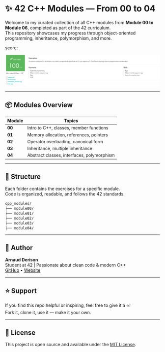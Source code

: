 # ✨ 42 C++ Modules — From 00 to 04

Welcome to my curated collection of all C++ modules from **Module 00 to Module 06**, completed as part of the 42 curriculum.  
This repository showcases my progress through object-oriented programming, inheritance, polymorphism, and more.

score:

![score](./.previews/score.png)

---

## 📦 Modules Overview

| Module | Topics                                     |
| ------ | ------------------------------------------ |
| **00** | Intro to C++, classes, member functions    |
| **01** | Memory allocation, references, pointers    |
| **02** | Operator overloading, canonical form       |
| **03** | Inheritance, multiple inheritance          |
| **04** | Abstract classes, interfaces, polymorphism |

---

## 📁 Structure

Each folder contains the exercises for a specific module.  
Code is organized, readable, and follows the 42 standards.

```
cpp_modules/
├── module00/
├── module01/
├── module02/
├── module03/
├── module04/
```

---

## 👤 Author

**Arnaud Derison**  
Student at 42 | Passionate about clean code & modern C++  
[GitHub](https://github.com/arnaudderison) • [Website](https://derison.dev)

---

## ⭐️ Support

If you find this repo helpful or inspiring, feel free to give it a ⭐️!  
Fork it, clone it, use it — make it your own.

---

## 📄 License

This project is open source and available under the [MIT License](LICENSE).

